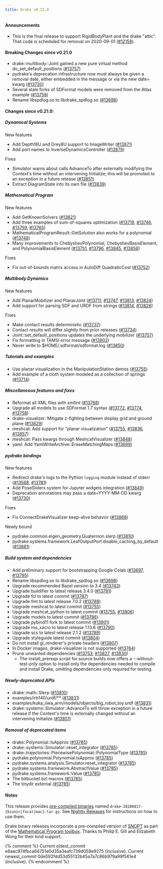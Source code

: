 ```yaml
---
title: Drake v0.22.0
---
```


#### Announcements


* This is the final release to support RigidBodyPlant and the drake "attic".
  That code is scheduled for removal on 2020-09-01 ([#12158][_#12158]).

#### Breaking Changes since v0.21.0

* drake::multibody::Joint gained a new pure virtual method do_set_default_positions ([#13757][_#13757])
* pydrake's deprecation infrastructure now must always be given a removal date, either embedded in the message or via the new date= kwarg ([#13730][_#13730])
* Several stale forks of SDFormat models were removed from the Atlas example ([#13758][_#13758])
* Rename libspdlog.so to libdrake_spdlog.so ([#13698][_#13698])

#### Changes since v0.21.0:

##### Dynamical Systems

New features

* Add Depth16U and Grey8U support to ImageWriter ([#13871][_#13871])
* Add port names to InverseDynamicsController ([#13879][_#13879])

Fixes

* Simulator warns about calls AdvanceTo after externally modifying the Context's time without an intervening Initialize; this will be promoted to an exception in a future release ([#13851][_#13851])
* Extract DiagramState into its own file ([#13839][_#13839])

##### Mathematical Program

New features

* Add GetKnownSolvers ([#13821][_#13821])
* Add three examples of sum-of-squares optimization ([#13719][_#13719], [#13746][_#13746], [#13759][_#13759], [#13765][_#13765])
* MathematicalProgramResult::GetSolution also works for a polynomial ([#13748][_#13748])
* Many improvements to ChebyshevPolynomial, ChebyshevBasisElement, and PolynomialBasisElement ([#13751][_#13751], [#13796][_#13796], [#13845][_#13845], [#13856][_#13856])

Fixes

* Fix out-of-bounds matrix access in AutoDiff QuadraticCost ([#13752][_#13752])

##### Multibody Dynamics


New features

* Add PlanarMobilizer and PlanarJoint ([#13711][_#13711], [#13747][_#13747], [#13813][_#13813], [#13824][_#13824])
* Add support for parsing SDF and URDF from strings ([#13814][_#13814], [#13826][_#13826])

Fixes

* Make contact results deterministic ([#13737][_#13737])
* Contact results will differ slightly from prior releases ([#13734][_#13734])
* Joint::set_default_positions updates the underlying mobilizer ([#13757][_#13757])
* Fix formatting in TAMSI error message ([#13802][_#13802])
* Never write to $HOME/.sdformat/sdformat.log ([#13850][_#13850])

##### Tutorials and examples


* Use planar visualization in the ManipulationStation demos ([#13755][_#13755])
* Add example of a cloth system modeled as a collection of springs ([#13714][_#13714])

##### Miscellaneous features and fixes


* Reformat all XML files with xmllint ([#13768][_#13768])
* Upgrade all models to use SDFormat 1.7 syntax ([#13772][_#13772], [#13774][_#13774], [#13758][_#13758])
* drake-visualizer: Mitigate z-fighting between display grid and ground plane ([#13829][_#13829])
* meshcat: Add support for "planar visualization" ([#13755][_#13755], [#13836][_#13836], [#13857][_#13857])
* meshcat: Pass kwargs through MeshcatVisualizer ([#13848][_#13848])
* yaml: Add YamlWriteArchive::EraseMatchingMaps ([#13699][_#13699])

##### pydrake bindings


New features

* Redirect drake's logs to the Python ``logging`` module instead of stderr ([#13568][_#13568], [#13781][_#13781])
* Add PoseSliders system for Jupyter widgets integration ([#13849][_#13849])
* Deprecation annotations may pass a date=YYYY-MM-DD kwarg ([#13730][_#13730])

Fixes

* Fix ConnectDrakeVisualizer keep-alive behavior ([#13868][_#13868])

Newly bound

* pydrake.common.eigen_geometry.Quaternion.slerp ([#13810][_#13810])
* pydrake.systems.framework.LeafOutputPort.disable_caching_by_default ([#13881][_#13881])

##### Build system and dependencies


* Add preliminary support for bootstrapping Google Colab ([#13697][_#13697], [#13795][_#13795])
* Rename libspdlog.so to libdrake_spdlog.so ([#13698][_#13698])
* Upgrade recommended Bazel version to 3.4 ([#13743][_#13743])
* Upgrade buildifier to latest release 3.4.0 ([#13791][_#13791])
* Upgrade fcl to latest commit ([#13787][_#13787])
* Upgrade fmt to latest release 7.0.2 ([#13788][_#13788])
* Upgrade meshcat to latest commit ([#13755][_#13755])
* Upgrade meshcat_python to latest commit ([#13755][_#13755], [#13806][_#13806])
* Upgrade models to latest commit ([#13786][_#13786])
* Upgrade pybind11 fork to latest commit ([#13801][_#13801])
* Upgrade ros_xacro to latest release 1.13.6 ([#13790][_#13790])
* Upgrade scs to latest release 2.1.2 ([#13789][_#13789])
* Upgrade styleguide latest commit ([#13804][_#13804])
* Do not install gl_renderer's private headers ([#13807][_#13807])
* In Docker images, drake-visualizer is not supported ([#13764][_#13764])
* Prune unwanted dependencies ([#13753][_#13753], [#13827][_#13827], [#13830][_#13830])
  * The install_prereqs script for source builds now offers a --without-test-only option to install only the dependencies needed to compile and install Drake, omitting dependencies only required for testing.

##### Newly-deprecated APIs

* drake::math::Slerp ([#13810][_#13810])
* examples/irb140/urdf/** ([#13831][_#13831])
* examples/kuka_iiwa_arm/models/objects/big_robot_toy.urdf ([#13831][_#13831])
* drake::systems::Simulator::AdvanceTo will throw exception in a future release if the Context's time is externally changed without an intervening Initialize ([#13851][_#13851])

##### Removal of deprecated items

* drake::Polynomial::IsApprox ([#13785][_#13785])
* drake::systems::Simulator::reset_integrator ([#13785][_#13785])
* drake::trajectories::PiecewisePolynomial<T>::PolynomialType ([#13785][_#13785])
* pydrake.polynomial.Polynomial.IsApprox ([#13785][_#13785])
* pydrake.systems.analysis.Simulator.reset_integrator ([#13785][_#13785])
* pydrake.systems.framework.AbstractValue ([#13785][_#13785])
* pydrake.systems.framework.Value ([#13785][_#13785])
* The bitbucket.bzl macros ([#13785][_#13785])
* The tinydir external ([#13785][_#13785])

#### Notes

This release provides
[pre-compiled binaries](https://github.com/RobotLocomotion/drake/releases/tag/v0.22.0)
named ``drake-20200817-{bionic|focal|mac}.tar.gz``. See
[Nightly Releases](/from_binary.html#nightly-releases) for instructions on how to use them.

Drake binary releases incorporate a pre-compiled version of
[SNOPT](https://ccom.ucsd.edu/~optimizers/solvers/snopt/) as part of the
[Mathematical Program toolbox](https://drake.mit.edu/doxygen_cxx/group__solvers.html).
Thanks to Philip E. Gill and Elizabeth Wong for their kind support.

[_#12158]: https://github.com/RobotLocomotion/drake/pull/12158
[_#13568]: https://github.com/RobotLocomotion/drake/pull/13568
[_#13697]: https://github.com/RobotLocomotion/drake/pull/13697
[_#13698]: https://github.com/RobotLocomotion/drake/pull/13698
[_#13699]: https://github.com/RobotLocomotion/drake/pull/13699
[_#13711]: https://github.com/RobotLocomotion/drake/pull/13711
[_#13714]: https://github.com/RobotLocomotion/drake/pull/13714
[_#13719]: https://github.com/RobotLocomotion/drake/pull/13719
[_#13730]: https://github.com/RobotLocomotion/drake/pull/13730
[_#13734]: https://github.com/RobotLocomotion/drake/pull/13734
[_#13737]: https://github.com/RobotLocomotion/drake/pull/13737
[_#13743]: https://github.com/RobotLocomotion/drake/pull/13743
[_#13746]: https://github.com/RobotLocomotion/drake/pull/13746
[_#13747]: https://github.com/RobotLocomotion/drake/pull/13747
[_#13748]: https://github.com/RobotLocomotion/drake/pull/13748
[_#13751]: https://github.com/RobotLocomotion/drake/pull/13751
[_#13752]: https://github.com/RobotLocomotion/drake/pull/13752
[_#13753]: https://github.com/RobotLocomotion/drake/pull/13753
[_#13755]: https://github.com/RobotLocomotion/drake/pull/13755
[_#13757]: https://github.com/RobotLocomotion/drake/pull/13757
[_#13758]: https://github.com/RobotLocomotion/drake/pull/13758
[_#13759]: https://github.com/RobotLocomotion/drake/pull/13759
[_#13764]: https://github.com/RobotLocomotion/drake/pull/13764
[_#13765]: https://github.com/RobotLocomotion/drake/pull/13765
[_#13768]: https://github.com/RobotLocomotion/drake/pull/13768
[_#13772]: https://github.com/RobotLocomotion/drake/pull/13772
[_#13774]: https://github.com/RobotLocomotion/drake/pull/13774
[_#13781]: https://github.com/RobotLocomotion/drake/pull/13781
[_#13785]: https://github.com/RobotLocomotion/drake/pull/13785
[_#13786]: https://github.com/RobotLocomotion/drake/pull/13786
[_#13787]: https://github.com/RobotLocomotion/drake/pull/13787
[_#13788]: https://github.com/RobotLocomotion/drake/pull/13788
[_#13789]: https://github.com/RobotLocomotion/drake/pull/13789
[_#13790]: https://github.com/RobotLocomotion/drake/pull/13790
[_#13791]: https://github.com/RobotLocomotion/drake/pull/13791
[_#13795]: https://github.com/RobotLocomotion/drake/pull/13795
[_#13796]: https://github.com/RobotLocomotion/drake/pull/13796
[_#13801]: https://github.com/RobotLocomotion/drake/pull/13801
[_#13802]: https://github.com/RobotLocomotion/drake/pull/13802
[_#13804]: https://github.com/RobotLocomotion/drake/pull/13804
[_#13806]: https://github.com/RobotLocomotion/drake/pull/13806
[_#13807]: https://github.com/RobotLocomotion/drake/pull/13807
[_#13810]: https://github.com/RobotLocomotion/drake/pull/13810
[_#13813]: https://github.com/RobotLocomotion/drake/pull/13813
[_#13814]: https://github.com/RobotLocomotion/drake/pull/13814
[_#13821]: https://github.com/RobotLocomotion/drake/pull/13821
[_#13824]: https://github.com/RobotLocomotion/drake/pull/13824
[_#13826]: https://github.com/RobotLocomotion/drake/pull/13826
[_#13827]: https://github.com/RobotLocomotion/drake/pull/13827
[_#13829]: https://github.com/RobotLocomotion/drake/pull/13829
[_#13830]: https://github.com/RobotLocomotion/drake/pull/13830
[_#13831]: https://github.com/RobotLocomotion/drake/pull/13831
[_#13836]: https://github.com/RobotLocomotion/drake/pull/13836
[_#13839]: https://github.com/RobotLocomotion/drake/pull/13839
[_#13845]: https://github.com/RobotLocomotion/drake/pull/13845
[_#13848]: https://github.com/RobotLocomotion/drake/pull/13848
[_#13849]: https://github.com/RobotLocomotion/drake/pull/13849
[_#13850]: https://github.com/RobotLocomotion/drake/pull/13850
[_#13851]: https://github.com/RobotLocomotion/drake/pull/13851
[_#13856]: https://github.com/RobotLocomotion/drake/pull/13856
[_#13857]: https://github.com/RobotLocomotion/drake/pull/13857
[_#13868]: https://github.com/RobotLocomotion/drake/pull/13868
[_#13871]: https://github.com/RobotLocomotion/drake/pull/13871
[_#13879]: https://github.com/RobotLocomotion/drake/pull/13879
[_#13881]: https://github.com/RobotLocomotion/drake/pull/13881

{% comment %}
  Current oldest_commit e6aec974fbca64751e0d35a3eafc739d059e9275 (inclusive).
  Current newest_commit 0de592fdd53d55132b45a7a7c86b979a99f561e4 (inclusive).
{% endcomment %}